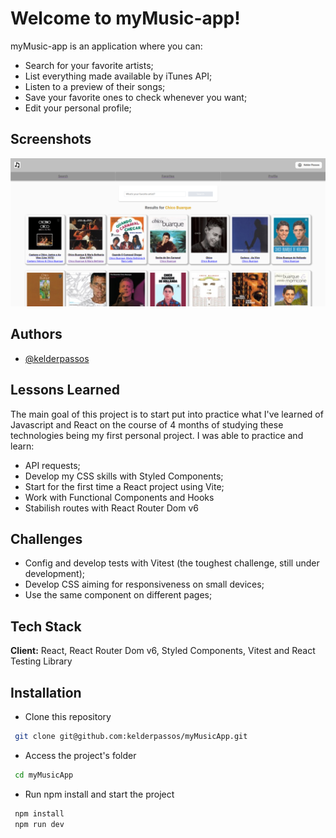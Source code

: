 
# Welcome to myMusic-app!

 myMusic-app is an application where you can: 
 - Search for your favorite artists;
 - List everything made available by iTunes API;
 - Listen to a preview of their songs;
 - Save your favorite ones to check whenever you want;
 - Edit your personal profile;

## Screenshots

 ![Images/Preview.png](https://github.com/kelderpassos/myMusicApp/blob/kelder-passos/src/Images/Preview.png)

## Authors

- [@kelderpassos](https://www.github.com/kelderpassos)


## Lessons Learned

The main goal of this project is to start put into practice 
what I've learned of Javascript and React on the course of 4 months of studying these technologies
being my first personal project. I was able to practice and learn:
- API requests;
- Develop my CSS skills with Styled Components;
- Start for the first time a React project using Vite;
- Work with Functional Components and Hooks
- Stabilish routes with React Router Dom v6


## Challenges
- Config and develop tests with Vitest (the toughest challenge, still under development);
- Develop CSS aiming for responsiveness on small devices;
- Use the same component on different pages;

## Tech Stack

**Client:** React, React Router Dom v6, Styled Components, Vitest and React Testing Library

## Installation

- Clone this repository

```bash
 git clone git@github.com:kelderpassos/myMusicApp.git  
```
- Access the project's folder

```bash
 cd myMusicApp 
```
- Run npm install and start the project

```bash
 npm install
 npm run dev
```
    